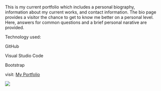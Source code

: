 This is my current portfolio which includes a personal biography, information about my current works, and contact information. The bio page provides a visitor the chance to get to know me better on a personal level. Here, answers for common questions and a brief personal narative are provided.

Technology used:

GitHub

Visual Studio Code

Bootstrap


visit: <a href="https://foxk2p.github.io/" target="_blank">My Portfolio</a>

<img src="./Assets/images/.png">
